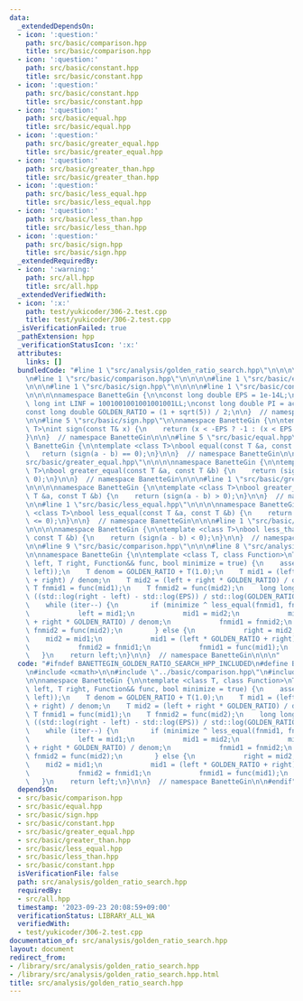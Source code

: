 ```yaml
---
data:
  _extendedDependsOn:
  - icon: ':question:'
    path: src/basic/comparison.hpp
    title: src/basic/comparison.hpp
  - icon: ':question:'
    path: src/basic/constant.hpp
    title: src/basic/constant.hpp
  - icon: ':question:'
    path: src/basic/constant.hpp
    title: src/basic/constant.hpp
  - icon: ':question:'
    path: src/basic/equal.hpp
    title: src/basic/equal.hpp
  - icon: ':question:'
    path: src/basic/greater_equal.hpp
    title: src/basic/greater_equal.hpp
  - icon: ':question:'
    path: src/basic/greater_than.hpp
    title: src/basic/greater_than.hpp
  - icon: ':question:'
    path: src/basic/less_equal.hpp
    title: src/basic/less_equal.hpp
  - icon: ':question:'
    path: src/basic/less_than.hpp
    title: src/basic/less_than.hpp
  - icon: ':question:'
    path: src/basic/sign.hpp
    title: src/basic/sign.hpp
  _extendedRequiredBy:
  - icon: ':warning:'
    path: src/all.hpp
    title: src/all.hpp
  _extendedVerifiedWith:
  - icon: ':x:'
    path: test/yukicoder/306-2.test.cpp
    title: test/yukicoder/306-2.test.cpp
  _isVerificationFailed: true
  _pathExtension: hpp
  _verificationStatusIcon: ':x:'
  attributes:
    links: []
  bundledCode: "#line 1 \"src/analysis/golden_ratio_search.hpp\"\n\n\n\n#include <cmath>\n\
    \n#line 1 \"src/basic/comparison.hpp\"\n\n\n\n#line 1 \"src/basic/equal.hpp\"\n\
    \n\n\n#line 1 \"src/basic/sign.hpp\"\n\n\n\n#line 1 \"src/basic/constant.hpp\"\
    \n\n\n\nnamespace BanetteGin {\n\nconst long double EPS = 1e-14L;\nconst long\
    \ long int LINF = 1001001001001001001LL;\nconst long double PI = acos(-1.0L);\n\
    const long double GOLDEN_RATIO = (1 + sqrt(5)) / 2;\n\n}  // namespace BanetteGin\n\
    \n\n#line 5 \"src/basic/sign.hpp\"\n\nnamespace BanetteGin {\n\ntemplate <class\
    \ T>\nint sign(const T& x) {\n    return (x < -EPS ? -1 : (x < EPS ? 0 : 1));\n\
    }\n\n}  // namespace BanetteGin\n\n\n#line 5 \"src/basic/equal.hpp\"\n\nnamespace\
    \ BanetteGin {\n\ntemplate <class T>\nbool equal(const T &a, const T &b) {\n \
    \   return (sign(a - b) == 0);\n}\n\n}  // namespace BanetteGin\n\n\n#line 1 \"\
    src/basic/greater_equal.hpp\"\n\n\n\nnamespace BanetteGin {\n\ntemplate <class\
    \ T>\nbool greater_equal(const T &a, const T &b) {\n    return (sign(a - b) >=\
    \ 0);\n}\n\n}  // namespace BanetteGin\n\n\n#line 1 \"src/basic/greater_than.hpp\"\
    \n\n\n\nnamespace BanetteGin {\n\ntemplate <class T>\nbool greater_than(const\
    \ T &a, const T &b) {\n    return (sign(a - b) > 0);\n}\n\n}  // namespace BanetteGin\n\
    \n\n#line 1 \"src/basic/less_equal.hpp\"\n\n\n\nnamespace BanetteGin {\n\ntemplate\
    \ <class T>\nbool less_equal(const T &a, const T &b) {\n    return (sign(a - b)\
    \ <= 0);\n}\n\n}  // namespace BanetteGin\n\n\n#line 1 \"src/basic/less_than.hpp\"\
    \n\n\n\nnamespace BanetteGin {\n\ntemplate <class T>\nbool less_than(const T &a,\
    \ const T &b) {\n    return (sign(a - b) < 0);\n}\n\n}  // namespace BanetteGin\n\
    \n\n#line 9 \"src/basic/comparison.hpp\"\n\n\n#line 8 \"src/analysis/golden_ratio_search.hpp\"\
    \n\nnamespace BanetteGin {\n\ntemplate <class T, class Function>\nT golden_ratio_search(T\
    \ left, T right, Function&& func, bool minimize = true) {\n    assert(greater_equal(right,\
    \ left));\n    T denom = GOLDEN_RATIO + T(1.0);\n    T mid1 = (left * GOLDEN_RATIO\
    \ + right) / denom;\n    T mid2 = (left + right * GOLDEN_RATIO) / denom;\n   \
    \ T fnmid1 = func(mid1);\n    T fnmid2 = func(mid2);\n    long long int iter =\
    \ ((std::log(right - left) - std::log(EPS)) / std::log(GOLDEN_RATIO) + 1);\n\n\
    \    while (iter--) {\n        if (minimize ^ less_equal(fnmid1, fnmid2)) {\n\
    \            left = mid1;\n            mid1 = mid2;\n            mid2 = (left\
    \ + right * GOLDEN_RATIO) / denom;\n            fnmid1 = fnmid2;\n           \
    \ fnmid2 = func(mid2);\n        } else {\n            right = mid2;\n        \
    \    mid2 = mid1;\n            mid1 = (left * GOLDEN_RATIO + right) / denom;\n\
    \            fnmid2 = fnmid1;\n            fnmid1 = func(mid1);\n        }\n \
    \   }\n    return left;\n}\n\n}  // namespace BanetteGin\n\n\n"
  code: "#ifndef BANETTEGIN_GOLDEN_RATIO_SEARCH_HPP_INCLUDED\n#define BANETTEGIN_GOLDEN_RATIO_SEARCH_HPP_INCLUDED\n\
    \n#include <cmath>\n\n#include \"../basic/comparison.hpp\"\n#include \"../basic/constant.hpp\"\
    \n\nnamespace BanetteGin {\n\ntemplate <class T, class Function>\nT golden_ratio_search(T\
    \ left, T right, Function&& func, bool minimize = true) {\n    assert(greater_equal(right,\
    \ left));\n    T denom = GOLDEN_RATIO + T(1.0);\n    T mid1 = (left * GOLDEN_RATIO\
    \ + right) / denom;\n    T mid2 = (left + right * GOLDEN_RATIO) / denom;\n   \
    \ T fnmid1 = func(mid1);\n    T fnmid2 = func(mid2);\n    long long int iter =\
    \ ((std::log(right - left) - std::log(EPS)) / std::log(GOLDEN_RATIO) + 1);\n\n\
    \    while (iter--) {\n        if (minimize ^ less_equal(fnmid1, fnmid2)) {\n\
    \            left = mid1;\n            mid1 = mid2;\n            mid2 = (left\
    \ + right * GOLDEN_RATIO) / denom;\n            fnmid1 = fnmid2;\n           \
    \ fnmid2 = func(mid2);\n        } else {\n            right = mid2;\n        \
    \    mid2 = mid1;\n            mid1 = (left * GOLDEN_RATIO + right) / denom;\n\
    \            fnmid2 = fnmid1;\n            fnmid1 = func(mid1);\n        }\n \
    \   }\n    return left;\n}\n\n}  // namespace BanetteGin\n\n#endif"
  dependsOn:
  - src/basic/comparison.hpp
  - src/basic/equal.hpp
  - src/basic/sign.hpp
  - src/basic/constant.hpp
  - src/basic/greater_equal.hpp
  - src/basic/greater_than.hpp
  - src/basic/less_equal.hpp
  - src/basic/less_than.hpp
  - src/basic/constant.hpp
  isVerificationFile: false
  path: src/analysis/golden_ratio_search.hpp
  requiredBy:
  - src/all.hpp
  timestamp: '2023-09-23 20:08:59+09:00'
  verificationStatus: LIBRARY_ALL_WA
  verifiedWith:
  - test/yukicoder/306-2.test.cpp
documentation_of: src/analysis/golden_ratio_search.hpp
layout: document
redirect_from:
- /library/src/analysis/golden_ratio_search.hpp
- /library/src/analysis/golden_ratio_search.hpp.html
title: src/analysis/golden_ratio_search.hpp
---
```

